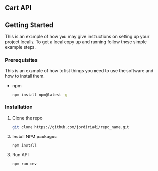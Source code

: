 <!-- ABOUT THE PROJECT -->
## Cart API


<!-- GETTING STARTED -->
## Getting Started

This is an example of how you may give instructions on setting up your project locally.
To get a local copy up and running follow these simple example steps.

### Prerequisites

This is an example of how to list things you need to use the software and how to install them.
* npm
  ```sh
  npm install npm@latest -g
  ```

### Installation

1. Clone the repo
   ```sh
   git clone https://github.com/jordiriadi/repo_name.git
   ```
2. Install NPM packages
   ```sh
   npm install
   ```
3. Run API
   ```js
   npm run dev
   ```


